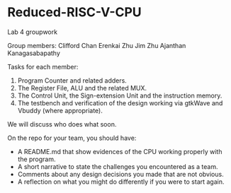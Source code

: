 # Reduced-RISC-V-CPU
Lab 4 groupwork

Group members:
Clifford Chan
Erenkai Zhu
Jim Zhu
Ajanthan Kanagasabapathy

Tasks for each member:
1. Program Counter and related adders.
2. The Register File, ALU and the related MUX.
3. The Control Unit, the Sign-extension Unit and the instruction memory.
4. The testbench and verification of the design working via gtkWave and Vbuddy (where appropriate).

We will discuss who does what soon.

On the repo for your team, you should have:
- A README.md that show evidences of the CPU working properly with the program.
- A short narrative to state the challenges you encountered as a team.
- Comments about any design decisions you made that are not obvious.
- A reflection on what you might do differently if you were to start again.
